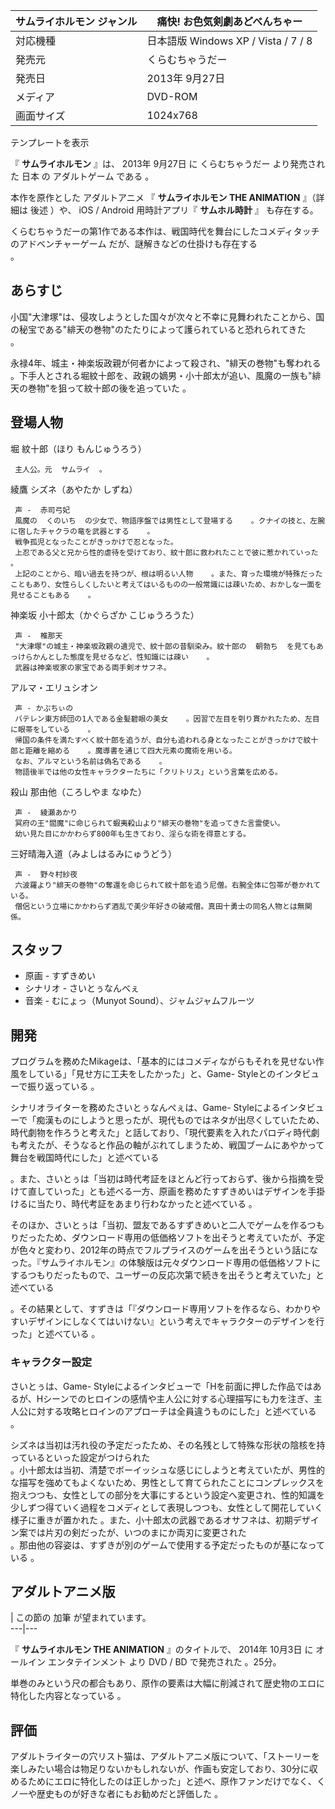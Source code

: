 サムライホルモン  ジャンル  |  痛快! お色気剣劇あどべんちゃー     
---|---  
対応機種  |  日本語版  Windows XP  /  Vista  /  7  /  8     
発売元  |  くらむちゃうだー     
発売日  |  2013年  9月27日     
メディア  |  DVD-ROM   
画面サイズ  |  1024x768   
テンプレートを表示  
  
『 **サムライホルモン** 』は、  2013年  9月27日  に  くらむちゃうだー  より発売された  日本  の  アダルトゲーム  である
  。

本作を原作とした  アダルトアニメ  『 **サムライホルモン THE ANIMATION** 』（詳細は  後述  ）や、  iOS  /
Android  用時計アプリ『 **サムホル時計** 』    も存在する。

くらむちゃうだーの第1作である本作は、戦国時代を舞台にしたコメディタッチのアドベンチャーゲーム    だが、謎解きなどの仕掛けも存在する  
。

##  あらすじ  

小国"大津塚"は、侵攻しようとした国々が次々と不幸に見舞われたことから、国の秘宝である"緋天の巻物"のたたりによって護られていると恐れられてきた  
。

永禄4年、城主・神楽坂政親が何者かによって殺され、"緋天の巻物"も奪われる  
。下手人とされる堀紋十郎を、政親の嫡男・小十郎太が追い、風魔の一族も"緋天の巻物"を狙って紋十郎の後を追っていた    。

##  登場人物  

堀 紋十郎（ほり もんじゅうろう）

     主人公。元  サムライ  。 
綾鷹 シズネ（あやたか しずね）

     声 -  赤司弓妃   
     風魔の  くのいち  の少女で、物語序盤では男性として登場する    。クナイの技と、左腕に宿したチャクラの竜を武器とする    。 
     戦争孤児となったことがきっかけで忍となった。 
     上忍である父と兄から性的虐待を受けており、紋十郎に救われたことで彼に惹かれていった    。 
     上記のことから、暗い過去を持つが、根は明るい人物    。また、育った環境が特殊だったこともあり、女性らしくしたいと考えてはいるものの一般常識には疎いため、おかしな一面を見せることもある    。 
神楽坂 小十郎太（かぐらざか こじゅうろうた）

     声 -  椎那天   
     "大津塚"の城主・神楽坂政親の遺児で、紋十郎の昔馴染み。紋十郎の  朝勃ち  を見てもあっけらかんとした態度を見せるなど、性知識には疎い    。 
     武器は神楽坂家の家宝である両手剣オサフネ。 
アルマ・エリュシオン

     声 - かぷちぃの   
     バテレン東方師団の1人である金髪碧眼の美女    。因習で左目を刳り貫かれたため、左目に眼帯をしている    。 
     帰国の条件を満たすべく紋十郎を追うが、自分も追われる身となったことがきっかけで紋十郎と距離を縮める    。魔導書を通じて四大元素の魔術を用いる。 
     なお、アルマという名前は偽名である    。 
     物語後半では他の女性キャラクターたちに「クリトリス」という言葉を広める。 
殺山 那由他（ころしやま なゆた）

     声 -  綾瀬あかり 
     冥府の王"閻魔"に命じられて蝦夷殺山より"緋天の巻物"を追ってきた言霊使い。 
     幼い見た目にかかわらず800年も生きており、淫らな術を得意とする。 
三好晴海入道（みよしはるみにゅうどう）

     声 -  野々村紗夜 
     六波羅より"緋天の巻物"の奪還を命じられて紋十郎を追う尼僧。右腕全体に包帯が巻かれている。 
     僧侶という立場にかかわらず酒乱で美少年好きの破戒僧。真田十勇士の同名人物とは無関係。 

##  スタッフ  

  * 原画 - すずきめい   
  * シナリオ - さいとぅなんべぇ   
  * 音楽 - むにょっ（Munyot Sound）、ジャムジャムフルーツ 

##  開発  

プログラムを務めたMikageは、「基本的にはコメディながらもそれを見せない作風をしている」「見せ方に工夫をしたかった」と、Game-
Styleとのインタビューで振り返っている    。

シナリオライターを務めたさいとぅなんぺぇは、Game-
Styleによるインタビューで「痴漢ものにしようと思ったが、現代ものではネタが出尽くしていたため、時代劇物を作ろうと考えた」と話しており、「現代要素を入れたパロディ時代劇も考えたが、そうなると作品の軸がぶれてしまうため、戦国ブームにあやかって舞台を戦国時代にした」と述べている

。また、さいとぅは「当初は時代考証をほとんど行っておらず、後から指摘を受けて直していった」とも述べる一方、原画を務めたすずきめいはデザインを手掛けるに当たり、時代考証をあまり行わなかったと述べている
  。

そのほか、さいとぅは「当初、盟友であるすずきめいと二人でゲームを作るつもりだったため、ダウンロード専用の低価格ソフトを出そうと考えていたが、予定が色々と変わり、2012年の時点でフルプライスのゲームを出そうという話になった。『サムライホルモン』の体験版は元々ダウンロード専用の低価格ソフトにするつもりだったもので、ユーザーの反応次第で続きを出そうと考えていた」と述べている

。その結果として、すずきは「『ダウンロード専用ソフトを作るなら、わかりやすいデザインにしなくてはいけない』という考えでキャラクターのデザインを行った」と述べている
  。

###  キャラクター設定  

さいとぅは、Game-
Styleによるインタビューで「Hを前面に押した作品ではあるが、Hシーンでのヒロインの感情や主人公に対する心理描写にも力を注ぎ、主人公に対する攻略ヒロインのアプローチは全員違うものにした」と述べている
  。

シズネは当初は汚れ役の予定だったため、その名残として特殊な形状の陰核を持っているといった設定がつけられた  
。小十郎太は当初、清楚でボーイッシュな感じにしようと考えていたが、男性的な描写を強めてもよくないため、男性として育てられたことにコンプレックスを抱えつつも、女性としての部分を大事にするという設定へ変更され、性的知識を少しずつ得ていく過程をコメディとして表現しつつも、女性として開花していく様子に重きが置かれた
  。また、小十郎太の武器であるオサフネは、初期デザイン案では片刃の剣だったが、いつのまにか両刃に変更された  
。那由他の容姿は、すずきが別のゲームで使用する予定だったものが基になっている    。

##  アダルトアニメ版  

|  この節の  加筆  が望まれています。  
---|---  
  
『 **サムライホルモン THE ANIMATION** 』のタイトルで、  2014年  10月3日  に  オールイン エンタテインメント  より
DVD  /  BD  で発売された    。25分。

単巻のみという尺の都合もあり、原作の要素は大幅に削減されて歴史物のエロに特化した内容となっている      。

##  評価  

アダルトライターの穴リスト猫は、アダルトアニメ版について、「ストーリーを楽しみたい場合は物足りないかもしれないが、作画も安定しており、30分に収めるためにエロに特化したのは正しかった」と述べ、原作ファンだけでなく、くノ一や歴史ものが好きな者にもお勧めだと評価した
    。

